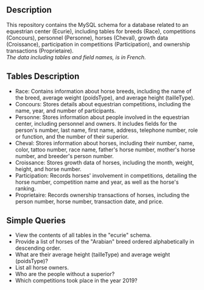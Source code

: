 ## Description
This repository contains the MySQL schema for a database related to an equestrian center (Ecurie), including tables for breeds (Race), competitions (Concours), personnel (Personne), horses (Cheval), growth data (Croissance), participation in competitions (Participation), and ownership transactions (Proprietaire).  
*The data including tables and field names, is in French.*

## Tables Description
- Race: Contains information about horse breeds, including the name of the breed, average weight (poidsType), and average height (tailleType).
- Concours:  Stores details about equestrian competitions, including the name, year, and number of participants.
- Personne: Stores information about people involved in the equestrian center, including personnel and owners. It includes fields for the person's number, last name, first name, address, telephone number, role or function, and the number of their superior.
- Cheval: Stores information about horses, including their number, name, color, tattoo number, race name, father's horse number, mother's horse number, and breeder's person number.
- Croissance: Stores growth data of horses, including the month, weight, height, and horse number.
- Participation: Records horses' involvement in competitions, detailing the horse number, competition name and year, as well as the horse's ranking.
- Proprietaire: Records ownership transactions of horses, including the person number, horse number, transaction date, and price.

## Simple Queries
- View the contents of all tables in the "ecurie" schema.
- Provide a list of horses of the "Arabian" breed ordered alphabetically in descending order.
- What are their average height (tailleType) and average weight (poidsType)?
- List all horse owners.
- Who are the people without a superior?
- Which competitions took place in the year 2019?
